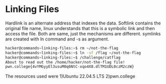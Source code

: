 # Linking Files

Hardlink is an alternate address that indexes the data.
Softlink contains the original file name, linux understands that this is a symbolic link and then access the file.
Both are same, just the mechanisms are different.
symlinks are created with ln command and -s as argument.

```bash
hacker@commands~linking-files:~$ rm ~/not-the-flag
hacker@commands~linking-files:~$ ln -sf /flag ~/not-the-flag
hacker@commands~linking-files:~$ /challenge/catflag
About to read out the /home/hacker/not-the-flag file!
pwn.college{4vYMGyyEl3usuM0q6NtC-xqo4X8.dlTM1UDL0czM2czW}
```

The resources used were
1)Ubuntu 22.04.5 LTS
2)pwn.college
